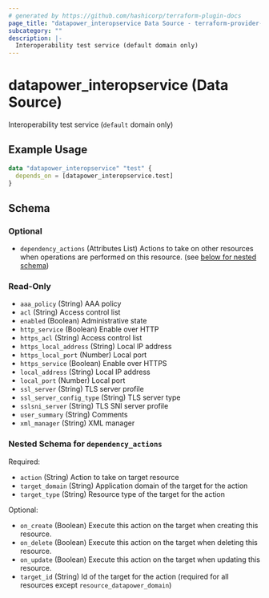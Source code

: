 ```yaml
---
# generated by https://github.com/hashicorp/terraform-plugin-docs
page_title: "datapower_interopservice Data Source - terraform-provider-datapower"
subcategory: ""
description: |-
  Interoperability test service (default domain only)
---
```


# datapower_interopservice (Data Source)

Interoperability test service (`default` domain only)

## Example Usage

```terraform
data "datapower_interopservice" "test" {
  depends_on = [datapower_interopservice.test]
}
```

<!-- schema generated by tfplugindocs -->
## Schema

### Optional

- `dependency_actions` (Attributes List) Actions to take on other resources when operations are performed on this resource. (see [below for nested schema](#nestedatt--dependency_actions))

### Read-Only

- `aaa_policy` (String) AAA policy
- `acl` (String) Access control list
- `enabled` (Boolean) Administrative state
- `http_service` (Boolean) Enable over HTTP
- `https_acl` (String) Access control list
- `https_local_address` (String) Local IP address
- `https_local_port` (Number) Local port
- `https_service` (Boolean) Enable over HTTPS
- `local_address` (String) Local IP address
- `local_port` (Number) Local port
- `ssl_server` (String) TLS server profile
- `ssl_server_config_type` (String) TLS server type
- `sslsni_server` (String) TLS SNI server profile
- `user_summary` (String) Comments
- `xml_manager` (String) XML manager

<a id="nestedatt--dependency_actions"></a>
### Nested Schema for `dependency_actions`

Required:

- `action` (String) Action to take on target resource
- `target_domain` (String) Application domain of the target for the action
- `target_type` (String) Resource type of the target for the action

Optional:

- `on_create` (Boolean) Execute this action on the target when creating this resource.
- `on_delete` (Boolean) Execute this action on the target when deleting this resource.
- `on_update` (Boolean) Execute this action on the target when updating this resource.
- `target_id` (String) Id of the target for the action (required for all resources except `resource_datapower_domain`)
